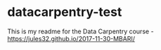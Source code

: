 # datacarpentry-test

This is my readme for the Data Carpentry course - https://jules32.github.io/2017-11-30-MBARI/